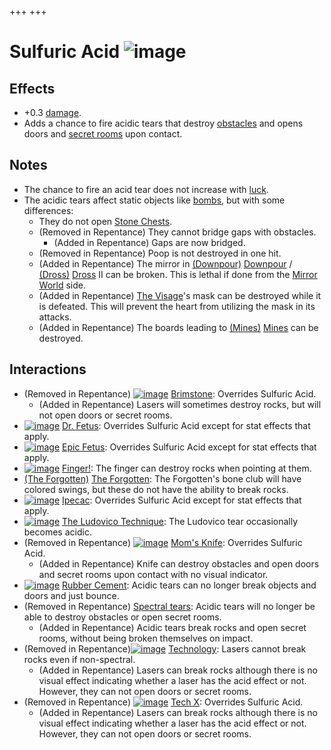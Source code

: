 +++
+++

 # Sulfuric Acid ![image](/image/Sulfuric_Acid.png) 

Effects
---------


* +0.3 [damage](/wiki/Damage "Damage").
* Adds a chance to fire acidic tears that destroy [obstacles](/wiki/Obstacles "Obstacles") and opens doors and [secret rooms](/wiki/Secret_room "Secret room") upon contact.


Notes
-------


* The chance to fire an acid tear does not increase with [luck](/wiki/Luck "Luck").
* The acidic tears affect static objects like [bombs](/wiki/Bombs "Bombs"), but with some differences:
	+ They do not open [Stone Chests](/wiki/Stone_Chest "Stone Chest").
	+ (Removed in Repentance) They cannot bridge gaps with obstacles.
		- (Added in Repentance) Gaps are now bridged.
	+ (Removed in Repentance) Poop is not destroyed in one hit.
	+ (Added in Repentance) The mirror in [(Downpour)](/wiki/Downpour "Downpour") [Downpour](/wiki/Downpour "Downpour") / [(Dross)](/wiki/Dross "Dross") [Dross](/wiki/Dross "Dross") II can be broken. This is lethal if done from the [Mirror World](/wiki/Mirrored_World "Mirrored World") side.
	+ (Added in Repentance) [The Visage](/wiki/The_Visage "The Visage")'s mask can be destroyed while it is defeated. This will prevent the heart from utilizing the mask in its attacks.
	+ (Added in Repentance) The boards leading to [(Mines)](/wiki/Mines "Mines") [Mines](/wiki/Mines "Mines") can be destroyed.


Interactions
--------------


* (Removed in Repentance) [![image](/image/Brimstone.png)](/wiki/Brimstone "Brimstone") [Brimstone](/wiki/Brimstone "Brimstone"): Overrides Sulfuric Acid.
	+ (Added in Repentance) Lasers will sometimes destroy rocks, but will not open doors or secret rooms.
* [![image](/image/Dr._Fetus.png)](/wiki/Dr._Fetus "Dr. Fetus") [Dr. Fetus](/wiki/Dr._Fetus "Dr. Fetus"): Overrides Sulfuric Acid except for stat effects that apply.
* [![image](/image/Epic_Fetus.png)](/wiki/Epic_Fetus "Epic Fetus") [Epic Fetus](/wiki/Epic_Fetus "Epic Fetus"): Overrides Sulfuric Acid except for stat effects that apply.
* [![image](/image/Finger!.png)](/wiki/Finger! "Finger!") [Finger!](/wiki/Finger! "Finger!"): The finger can destroy rocks when pointing at them.
* [(The Forgotten)](/wiki/The_Forgotten "The Forgotten") [The Forgotten](/wiki/The_Forgotten "The Forgotten"): The Forgotten's bone club will have colored swings, but these do not have the ability to break rocks.
* [![image](/image/Ipecac.png)](/wiki/Ipecac "Ipecac") [Ipecac](/wiki/Ipecac "Ipecac"): Overrides Sulfuric Acid except for stat effects that apply.
* [![image](/image/The_Ludovico_Technique.png)](/wiki/The_Ludovico_Technique "The Ludovico Technique") [The Ludovico Technique](/wiki/The_Ludovico_Technique "The Ludovico Technique"): The Ludovico tear occasionally becomes acidic.
* (Removed in Repentance) [![image](/image/Mom%27s_Knife.png)](/wiki/Mom%27s_Knife "Mom's Knife") [Mom's Knife](/wiki/Mom%27s_Knife "Mom's Knife"): Overrides Sulfuric Acid.
	+ (Added in Repentance) Knife can destroy obstacles and open doors and secret rooms upon contact with no visual indicator.
* [![image](/image/Rubber_Cement.png)](/wiki/Rubber_Cement "Rubber Cement") [Rubber Cement](/wiki/Rubber_Cement "Rubber Cement"): Acidic tears can no longer break objects and doors and just bounce.
* (Removed in Repentance) [Spectral tears](/wiki/Spectral_tears "Spectral tears"): Acidic tears will no longer be able to destroy obstacles or open secret rooms.
	+ (Added in Repentance) Acidic tears break rocks and open secret rooms, without being broken themselves on impact.
* (Removed in Repentance)[![image](/image/Technology.png)](/wiki/Technology "Technology") [Technology](/wiki/Technology "Technology"): Lasers cannot break rocks even if non-spectral.
	+ (Added in Repentance) Lasers can break rocks although there is no visual effect indicating whether a laser has the acid effect or not. However, they can not open doors or secret rooms.
* (Removed in Repentance) [![image](/image/Tech_X.png)](/wiki/Tech_X "Tech X") [Tech X](/wiki/Tech_X "Tech X"): Overrides Sulfuric Acid.
	+ (Added in Repentance) Lasers can break rocks although there is no visual effect indicating whether a laser has the acid effect or not. However, they can not open doors or secret rooms.


